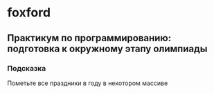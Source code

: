# foxford
## Практикум по программированию: подготовка к окружному этапу олимпиады ##
### Подсказка ###
Пометьте все праздники в году в некотором массиве
